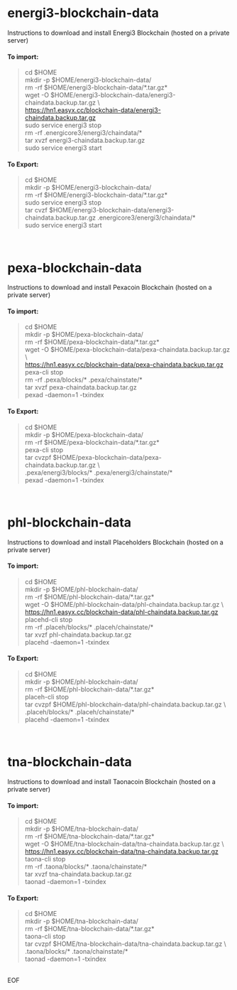# energi3-blockchain-data
Instructions to download and install Energi3 Blockchain (hosted on a private server)

#### To import:
> cd $HOME<br />
> mkdir -p $HOME/energi3-blockchain-data/<br />
> rm -rf $HOME/energi3-blockchain-data/\*.tar.gz\*<br />
> wget -O $HOME/energi3-blockchain-data/energi3-chaindata.backup.tar.gz \\<br />
> https://hn1.easyx.cc/blockchain-data/energi3-chaindata.backup.tar.gz<br />
> sudo service energi3 stop<br />
> rm -rf .energicore3/energi3/chaindata/\*<br />
> tar xvzf energi3-chaindata.backup.tar.gz<br />
> sudo service energi3 start<br />

#### To Export:
> cd $HOME<br />
> mkdir -p $HOME/energi3-blockchain-data/<br />
> rm -rf $HOME/energi3-blockchain-data/\*.tar.gz\*<br />
> sudo service energi3 stop<br />
> tar cvzf $HOME/energi3-blockchain-data/energi3-chaindata.backup.tar.gz .energicore3/energi3/chaindata/\*<br />
> sudo service energi3 start<br />
<br />

# pexa-blockchain-data
Instructions to download and install Pexacoin Blockchain (hosted on a private server)

#### To import:
> cd $HOME<br />
> mkdir -p $HOME/pexa-blockchain-data/<br />
> rm -rf $HOME/pexa-blockchain-data/\*.tar.gz\*<br />
> wget -O $HOME/pexa-blockchain-data/pexa-chaindata.backup.tar.gz \\<br />
> https://hn1.easyx.cc/blockchain-data/pexa-chaindata.backup.tar.gz<br />
> pexa-cli stop<br />
> rm -rf .pexa/blocks/\* .pexa/chainstate/\*<br />
> tar xvzf pexa-chaindata.backup.tar.gz<br />
> pexad -daemon=1 -txindex<br />

#### To Export:
> cd $HOME<br />
> mkdir -p $HOME/pexa-blockchain-data/<br />
> rm -rf $HOME/pexa-blockchain-data/\*.tar.gz\*<br />
> pexa-cli stop<br />
> tar cvzpf $HOME/pexa-blockchain-data/pexa-chaindata.backup.tar.gz \\<br />
> .pexa/energi3/blocks/\* .pexa/energi3/chainstate/\*<br />
> pexad -daemon=1 -txindex<br />
<br />

# phl-blockchain-data
Instructions to download and install Placeholders Blockchain (hosted on a private server)

#### To import:
> cd $HOME<br />
> mkdir -p $HOME/phl-blockchain-data/<br />
> rm -rf $HOME/phl-blockchain-data/\*.tar.gz\*<br />
> wget -O $HOME/phl-blockchain-data/phl-chaindata.backup.tar.gz \\<br />
> https://hn1.easyx.cc/blockchain-data/phl-chaindata.backup.tar.gz<br />
> placehd-cli stop<br />
> rm -rf .placeh/blocks/\* .placeh/chainstate/\*<br />
> tar xvzf phl-chaindata.backup.tar.gz<br />
> placehd -daemon=1 -txindex<br />

#### To Export:
> cd $HOME<br />
> mkdir -p $HOME/phl-blockchain-data/<br />
> rm -rf $HOME/phl-blockchain-data/\*.tar.gz\*<br />
> placeh-cli stop<br />
> tar cvzpf $HOME/phl-blockchain-data/phl-chaindata.backup.tar.gz \\<br />
> .placeh/blocks/\* .placeh/chainstate/\*<br />
> placehd -daemon=1 -txindex<br />
<br />

# tna-blockchain-data
Instructions to download and install Taonacoin Blockchain (hosted on a private server)

#### To import:
> cd $HOME<br />
> mkdir -p $HOME/tna-blockchain-data/<br />
> rm -rf $HOME/tna-blockchain-data/\*.tar.gz\*<br />
> wget -O $HOME/tna-blockchain-data/tna-chaindata.backup.tar.gz \\<br />
> https://hn1.easyx.cc/blockchain-data/tna-chaindata.backup.tar.gz<br />
> taona-cli stop<br />
> rm -rf .taona/blocks/\* .taona/chainstate/\*<br />
> tar xvzf tna-chaindata.backup.tar.gz<br />
> taonad -daemon=1 -txindex<br />

#### To Export:
> cd $HOME<br />
> mkdir -p $HOME/tna-blockchain-data/<br />
> rm -rf $HOME/tna-blockchain-data/\*.tar.gz\*<br />
> taona-cli stop<br />
> tar cvzpf $HOME/tna-blockchain-data/tna-chaindata.backup.tar.gz \\<br />
> .taona/blocks/\* .taona/chainstate/\*<br />
> taonad -daemon=1 -txindex<br />
<br />
EOF
